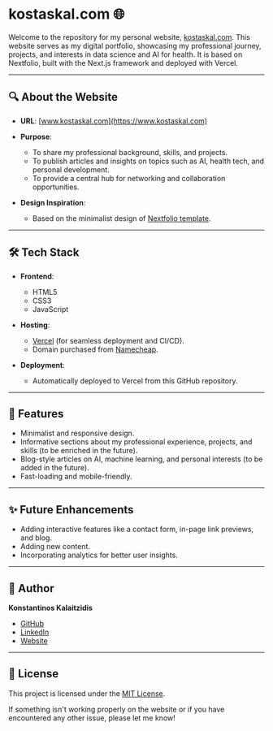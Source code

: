 # kostaskal.com 🌐  

Welcome to the repository for my personal website, [kostaskal.com](https://www.kostaskal.com). This website serves as my digital portfolio, showcasing my professional journey, projects, and interests in data science and AI for health. It is based on Nextfolio, built with the Next.js framework and deployed with Vercel.  

---

## 🔍 About the Website  

- **URL**: [www.kostaskal.com](https://www.kostaskal.com)  
- **Purpose**:  
  - To share my professional background, skills, and projects.  
  - To publish articles and insights on topics such as AI, health tech, and personal development.  
  - To provide a central hub for networking and collaboration opportunities.  

- **Design Inspiration**:  
  - Based on the minimalist design of [Nextfolio template](https://nextfolio-template.vercel.app/).  

---

## 🛠️ Tech Stack  

- **Frontend**:  
  - HTML5  
  - CSS3  
  - JavaScript  

- **Hosting**:  
  - [Vercel](https://vercel.com) (for seamless deployment and CI/CD).  
  - Domain purchased from [Namecheap](https://www.namecheap.com).  

- **Deployment**:  
  - Automatically deployed to Vercel from this GitHub repository. 

---

## 🚀 Features  

- Minimalist and responsive design.  
- Informative sections about my professional experience, projects, and skills (to be enriched in the future).
- Blog-style articles on AI, machine learning, and personal interests (to be added in the future).
- Fast-loading and mobile-friendly.  

---

## ✨ Future Enhancements  

- Adding interactive features like a contact form, in-page link previews, and blog.  
- Adding new content.  
- Incorporating analytics for better user insights.  

---

## 👤 Author  

**Konstantinos Kalaitzidis**  
- [GitHub](https://github.com/konkalaitzidis)  
- [LinkedIn](https://linkedin.com/in/konstantinoskalaitzidis)  
- [Website](https://www.kostaskal.com)  

---

## 📜 License  

This project is licensed under the [MIT License](LICENSE).  

If something isn't working properly on the website or if you have encountered any other issue, please let me know!  

<!-- A clean, fast, and lightweight portfolio template built with [Next.js](https://nextjs.org/), [Vercel](https://vercel.com/), and [Tailwind CSS](https://tailwindcss.com/) for optimal performance.

Deploy your Nextfolio site with Vercel in minutes.

[![Deploy with Vercel](https://vercel.com/button)](https://vercel.com/new/clone?repository-url=https%3A%2F%2Fgithub.com%2F1msirius%2FNextfolio)

## Technologies Used

- Framework: [Next.js](https://nextjs.org/)
- Typography: [Vercel Geist Font](https://vercel.com/font)
- Styling: [Tailwind CSS](https://tailwindcss.com/)
- Analytics: [Vercel Web Analytics](https://vercel.com/docs/speed-insights) and [Speed Insights](https://vercel.com/docs/speed-insights)
- Deployment: [Vercel](https://vercel.com/)

## Features

- **[MDX](https://mdxjs.com/) Support**: Use Markdown with JSX components for blog posts.
- **Light and Dark Mode Toggle**: Switch between themes for better readability.
- **Dynamic [OG Images](https://vercel.com/docs/functions/og-image-generation)**: Auto-generate Open Graph images for sharing.
- **SEO Optimization**: Enhance search visibility with sitemap, robots.txt, and JSON-LD schema.
- **Dynamic Feed Generation**: Automatic dynamic [RSS](https://nextfolio-template.vercel.app/rss.xml), [Atom](https://nextfolio-template.vercel.app/atom.xml), and [JSON](https://nextfolio-template.vercel.app/feed.json) feeds.
- **[KaTeX](https://katex.org/) Integration**: Render mathematical expressions smoothly.
- **Performance Tracking**: Monitor web performance with [Vercel Web Analytics](https://vercel.com/docs/speed-insights) and [Speed Insights](https://vercel.com/docs/speed-insights).
- **Interactive Embeds**: Easily embed interactive tweets and YouTube videos.
- **Captions**: Add descriptive captions to photos, tweets, and videos.
- **Image Grid**: Easily showcase image galleries or photos.

## Installation

Nextfolio uses [pnpm](https://pnpm.io/installation) for dependency management, so ensure it is installed on your system.

Execute [`create-next-app`](https://github.com/vercel/next.js/tree/canary/packages/create-next-app) with [pnpm](https://pnpm.io/installation) to bootstrap the example:

```
pnpm create next-app --example https://github.com/1msirius/Nextfolio my-portfolio
```

Start the development server:

```
pnpm dev
```

The server will be running at [http://localhost:3000](http://localhost:3000).

## Configuration

1. Update the site metadata and social links in `app/config.ts` to set up SEO, feeds, social links, and Open Graph settings.
2. Update your routes in `app/sitemap.ts` for SEO optimization.
3. Update your blog posts in the `/content` folder.

For more information about configuration, follow the instructions in the [Getting Started](https://nextfolio-template.vercel.app/blog/getting-started#configuration) post.

## Contributing

Contributions are welcome! To get involved, just push your code to the repo. Whether you're enhancing existing features or adding new ones, your efforts are greatly appreciated!

## Licence

Nextfolio is open-source and released under the MIT License. -->
